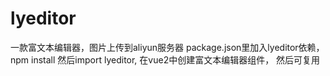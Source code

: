 # lyeditor
一款富文本编辑器，图片上传到aliyun服务器
package.json里加入lyeditor依赖，
npm install 
然后import lyeditor,
在vue2中创建富文本编辑器组件，
然后可复用
